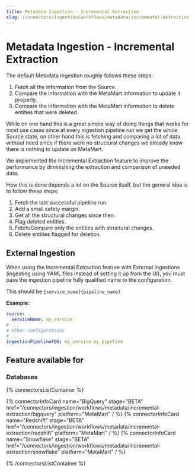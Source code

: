 ```yaml
---
title: Metadata Ingestion - Incremental Extraction
slug: /connectors/ingestion/workflows/metadata/incremental-extraction
---
```


# Metadata Ingestion - Incremental Extraction

The default Metadata Ingestion roughly follows these steps:

1. Fetch all the information from the Source.
2. Compare the information with the MetaMart information to update it properly.
3. Compare the information with the MetaMart information to delete entities that were deleted.

While on one hand this is a great simple way of doing things that works for most use cases since at every ingestion pipeline run we get the whole Source state, on other hand this is fetching and comparing a lot of data without need since if there were no structural changes we already know there is nothing to update on MetaMart.

We implemented the Incremental Extraction feature to improve the performance by diminishing the extraction and comparison of uneeded data.

How this is done depends a lot on the Source itself, but the general idea is to follow these steps:

1. Fetch the last successful pipeline run.
2. Add a small safety margin.
3. Get all the structural changes since then.
4. Flag deleted entities.
5. Fetch/Compare only the entities with structural changes.
6. Delete entities flagged for deletion.

## External Ingestion

When using the Incremental Extraction feature with External Ingestions (ingesting using YAML files instead of setting it up from the UI), you must pass the ingestion pipeline fully qualified name to the configuration.

This should be `{service_name}{pipeline_name}`

**Example:**

```yaml
source:
  serviceName: my_service
# ...
# Other configurations
# ...
ingestionPipelineFQN: my_service.my_pipeline
```


## Feature available for

### Databases

{% connectorsListContainer %}

{% connectorInfoCard name="BigQuery" stage="BETA" href="/connectors/ingestion/workflows/metadata/incremental-extraction/bigquery" platform="MetaMart" / %}
{% connectorInfoCard name="Redshift" stage="BETA" href="/connectors/ingestion/workflows/metadata/incremental-extraction/redshift" platform="MetaMart" / %}
{% connectorInfoCard name="Snowflake" stage="BETA" href="/connectors/ingestion/workflows/metadata/incremental-extraction/snowflake" platform="MetaMart" / %}

{% /connectorsListContainer %}

<!-- [**BigQuery**](/connectors/ingestion/workflows/metadata/incremental-extraction/bigquery) -->
<!-- [**Redshift**](/connectors/ingestion/workflows/metadata/incremental-extraction/redshift) -->
<!-- [**Snowflake**](/connectors/ingestion/workflows/metadata/incremental-extraction/snowflake) -->
